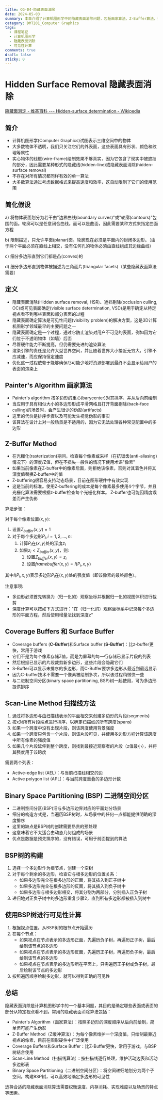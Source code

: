 ```yaml
---
title: CG-04-隐藏表面消除
date: 2024-05-03
summary: 本章介绍了计算机图形学中的隐藏表面消除问题，包括画家算法、Z-Buffer算法、扫描线算法、二进制空间分区等多种可见性计算方法。
category: DMT201_Computer Graphics
tags:
  - 课程笔记
  - 计算机图形学
  - 隐藏表面消除
  - 可见性计算
comments: true
draft: false
sticky: 0
---
```

# Hidden Surface Removal 隐藏表面消除

[隐藏面测定 - 维基百科 --- Hidden-surface determination - Wikipedia](https://en.wikipedia.org/wiki/Hidden-surface_determination)

## 简介

- 计算机图形学(Computer Graphics)试图表示三维空间中的物体
- 大多数物体不透明，我们只关注它们的外表面，这些表面具有形状、颜色和纹理等属性
- 实心物体的线框(wire-frame)绘制效果不够真实，因为它包含了现实中被遮挡的部分，因此需要某种形式的隐藏线(hidden-line)或隐藏表面消除(hidden-surface removal)
- 不存在对所有情况都同样有效的单一算法
- 大多数算法通过考虑数据格式来提高速度和效率，这自动限制了它们的使用范围

## 简化假设

a) 将物体表面划分为若干由"边界曲线(boundary curves)"或"轮廓(contours)"包围的面。轮廓可以是任意闭合曲线，面可以是曲面，因此需要某种方式来指定曲面方程

b) 限制描述，只允许平面(planar)面。轮廓现在必须是平面内的封闭多边形。（由于两个平面必须在直线上相交，没有任何孔的物体必须由直线组成其边缘曲线）

c) 细分多边形直到它们都是凸(convex)的

d) 细分多边形直到物体被描述为三角面片(triangular facets)（某些隐藏表面算法需要）

## 定义

- 隐藏表面消除(Hidden surface removal, HSR)、遮挡剔除(occlusion culling, OC)或可见表面确定(visible surface determination, VSD)是用于确定从特定视点看不到哪些表面和部分表面的过程
- 隐藏表面确定算法是可见性问题(visibility problem)的解决方案，这是3D计算机图形学领域最早的主要问题之一
- 隐藏表面确定是一个过程，通过它防止渲染对用户不可见的表面，例如因为它们位于不透明物体（如墙）后面
- 尽管硬件能力不断提高，但仍需要先进的渲染算法
- 渲染引擎的责任是允许大型世界空间，并且随着世界大小接近无穷大，引擎不应减速，而应保持恒定速度
- 优化这一过程依赖于能够确保尽可能少地将资源部署到最终不会显示给用户的表面的渲染上

## Painter's Algorithm 画家算法

- Painter's algorithm 按多边形的重心(barycenter)对其排序，并从后向前绘制
- 当应用于具有相似大小的多边形形成平滑网格且打开背面剔除(back-face culling)的场景时，会产生很少的伪影(artifacts)
- 这里的代价是排序步骤以及可能发生视觉伪影的事实
- 该算法在设计上对一般场景是不适用的，因为它无法处理各种常见配置中的多边形

## Z-Buffer Method

- 在光栅化(rasterization)期间，检查每个像素或采样（在抗锯齿(anti-aliasing)情况下）的深度/Z值，但在不损失一般性的情况下使用术语"像素" 
- 如果当前像素在Z-buffer中的像素后面，则拒绝该像素，否则对其着色并将其深度值替换Z-buffer中的值
- Z-buffering很容易支持动态场景，目前在图形硬件中有效实现
- 这是当前的标准。使用Z-buffering的成本是每个像素最多使用4个字节，并且光栅化算法需要根据z-buffer检查每个光栅化样本。 Z-buffer也可能因精度误差而产生伪影

算法步骤：

对于每个像素位置$(x, y)$: 
1. 设置$Z_{buffer}(x,y) = 1$   
2. 对于每个多边形$P_i, i=1,2, ..., n$:
   1. 计算$P_i$在$(x,y)$处的深度$z_i$
   2. 如果$z_i < Z_{buffer}(x,y)$，则:
      1. 设置$Z_{buffer}(x,y) = z_i$
      2. 设置$framebuffer(x,y) = I(P_i, x, y)$

其中$I(P_i, x, y)$表示多边形$P_i$在$(x,y)$处的强度值（即该像素的最终颜色）。

注意事项:  
- 多边形必须首先转换为（归一化的）观察坐标并根据归一化的视图体积进行裁剪
- 深度计算可以按如下方式进行："在（归一化的）观察坐标系中记录每个多边形的平面方程，然后使用增量法找到深度z"

## Coverage Buffers 和 Surface Buffer

- Coverage buffers (**C-Buffer**)和Surface buffer (**S-Buffer**)：比z-buffer更快，常用于游戏
- 它们不是为每个像素存储Z值，而是为屏幕的每一行存储已显示片段的列表
- 然后根据已显示的片段裁剪新多边形，这些片段会隐藏它们
- S-Buffer可以显示未排序的多边形，而C-Buffer要求多边形从最近到最远显示
- 因为C-buffer技术不需要一个像素被绘制多次，所以该过程稍微快一些
- 与二进制空间分区(binary space partitioning, BSP)树一起使用，可为多边形提供排序

## Scan-Line Method 扫描线方法

1. 通过将多边形与由扫描线表示的平面相交来创建多边形的片段(segments) 
2. 按x对所有片段端点进行排序，以确定扫描线的所有跨度(spans)
3. 如果一个跨度中没有出现片段，则该跨度使用背景强度
4. 如果一个跨度只包含一个片段，则该片段可见，并使用多边形方程计算该跨度中所有像素的强度值
5. 如果几个片段延伸到整个跨度，则找到最接近观察者的片段（z值最小），并将其强度用于该跨度

需要两个列表：
- Active-edge list (AEL)：与当前扫描线相交的边 
- Active polygon list (APL)：与当前跨度重叠的多边形计数

## Binary Space Partitioning (BSP) 二进制空间分区

- 二进制空间分区(BSP)沿与多边形边界对应的平面划分场景
- 细分的构造方式是，当遍历BSP树时，从场景中的任何一点都能提供明确的深度排序
- 这里的缺点是BSP树的创建需要昂贵的预处理
- 这意味着它不太适合由动态几何组成的场景  
- 优点是数据是预先排序的，没有错误，可用于前面提到的算法

## BSP树的构建

1. 选择一个多边形作为根节点，创建一个空树
2. 对于每个剩余的多边形，检查它与根多边形的位置关系：
   - 如果多边形完全在根多边形的正面，将其插入到正子树中
   - 如果多边形完全在根多边形的反面，将其插入到负子树中
   - 如果多边形与根多边形相交，将其分割为两部分，分别插入正负子树
3. 递归地对正负子树中的多边形重复步骤2，直到所有多边形都被插入到树中

## 使用BSP树进行可见性计算

1. 根据视点位置，从BSP树的根节点开始遍历
2. 在每个节点：
   - 如果视点在节点表示的多边形正面，先遍历负子树，再遍历正子树，最后绘制该节点的多边形
   - 如果视点在节点表示的多边形反面，先遍历正子树，再遍历负子树，最后绘制该节点的多边形
   - 如果视点在节点表示的多边形所在平面上，只需遍历正子树或负子树，最后绘制该节点的多边形
3. 按照遍历顺序绘制多边形，就可以得到正确的可见性

## 总结

隐藏表面消除是计算机图形学中的一个基本问题，其目的是确定哪些表面或表面的部分从特定视点看不到。常用的隐藏表面消除算法包括：

- Painter's Algorithm（画家算法）：按照多边形的深度顺序从后向前绘制，简单但可能产生伪影
- Z-Buffer Method（Z缓冲算法）：为每个像素维护一个深度值，只绘制最靠近视点的像素，目前在图形硬件中广泛使用
- Coverage Buffers和Surface Buffer：比Z-Buffer更快，常用于游戏，与BSP树结合使用
- Scan-Line Method（扫描线算法）：按扫描线逐行处理，维护活动边表和活动多边形表
- Binary Space Partitioning（二进制空间分区）：将空间递归地划分为两个子空间，构建BSP树，可以高效地确定多边形的可见性

选择合适的隐藏表面消除算法需要权衡速度、内存消耗、实现难度以及场景的特点等因素。